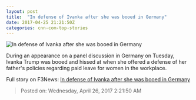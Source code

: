 ```yaml
---
layout: post
title:  "In defense of Ivanka after she was booed in Germany"
date: 2017-04-25 21:21:50Z
categories: cnn-com-top-stories
---
```


![In defense of Ivanka after she was booed in Germany](http://i2.cdn.cnn.com/cnnnext/dam/assets/170425101010-06-ivanka-trump-w20-0425-super-tease.jpg)

During an appearance on a panel discussion in Germany on Tuesday, Ivanka Trump was booed and hissed at when she offered a defense of her father's policies regarding paid leave for women in the workplace.


Full story on F3News: [In defense of Ivanka after she was booed in Germany](http://www.f3nws.com/n/ppKRQH)

> Posted on: Wednesday, April 26, 2017 2:21:50 AM
